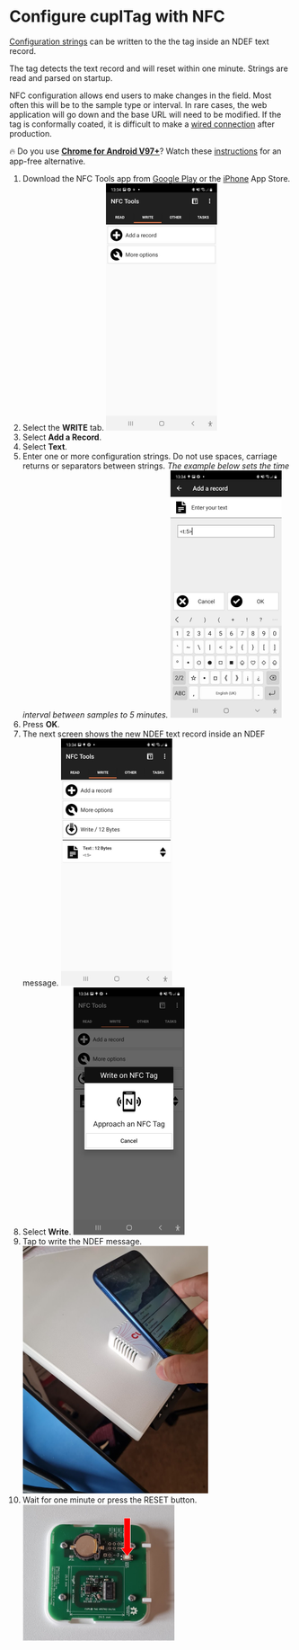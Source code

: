 # Configure cuplTag with NFC

[Configuration strings](https://github.com/cuplsensor/cupltag/blob/master/docs/specs/configstrings.rst) can be written to the the tag inside an NDEF text record. 

The tag detects the text record and will reset within one minute. Strings are read and parsed on startup.

NFC configuration allows end users to make changes in the field. Most often this will be to the sample type or interval. In rare cases, the web application will go down and the base URL will need to be modified. If the tag is conformally coated, it is difficult to make a [wired connection](https://github.com/cuplsensor/cupltag/blob/master/docs/guides/configUARTpt1/index.md) after production. 

:fire: Do you use [**Chrome for Android V97+**](https://caniuse.com/webnfc)? Watch these [instructions](https://www.youtube.com/watch?v=UxrxsgZ2lA8) for an app-free alternative.

1. Download the NFC Tools app from [Google Play](https://play.google.com/store/apps/details?id=com.wakdev.wdnfc&hl=en_GB&gl=US) or the [iPhone](https://apps.apple.com/us/app/nfc-tools/id1252962749) App Store.
2. Select the **WRITE** tab. 
   <img src="60BGxm4M3apO-wDlpLX9hm0JeXo56qskCQUO64CFIahVJQyrxaFDz9D8s3nmgdoPhKqHMeSLjlR8Pj0kqb4jUmXF-wrbx6M4Nn4Q8aLvbZuTppOnV70UvAkOamZz11Bc80na4s9_FuDLDw" alt="img" style="zoom:50%;" />
3. Select **Add a Record**.
4. Select **Text**.
5. Enter one or more configuration strings. Do not use spaces, carriage returns or separators between strings. 
   *The example below sets the time interval between samples to 5 minutes.*
   <img src="rLmx2GePm_cUhRyNkNNtezwACFNb9Ia8IyLgGDjWLMv-eVh9TZ6nADZBLOTky_TMXlIl3b0jHLCiTefZ6h1uZDI7dSdc-H4VXUbsJsftBAdGQI4lYTxvTMCj_YIRRJUEDLZ2ZEBo81_bxw" alt="img" style="zoom:50%;" />
6. Press **OK**.
7. The next screen shows the new NDEF text record inside an NDEF message. 
   <img src="hvBnW_4P8HtN7nY65B4PI5OydrXSGDFTrkvzWQY-WLAmIBlX1KdSmtqo6zWajSjL0xInTYzL_Nt81cHyZMuFvWT-u0ekRevFzyXAgGCt5ZYK57O2GEWpgHlrapnq-MJBw_dZKL3INWkuYg" alt="img" style="zoom:50%;" />
8. Select **Write**.
   <img src="7Dnvg7BMVjpIttjtIqDv22Ox50CltXmHXalORePwBse6HE1Z4Lpnsh8L1UEd4B_1E0DgQn2JG_ArvOFowb-4BCC389s1SUb4C-LkmOxa_XukOegaobVET1YhfTpnWYiOyDYXaPHaSpUTHw" alt="img" style="zoom: 50%;" />
9. Tap to write the NDEF message.
   <img src="IhDI4u3RQs288cYjPfYdaCx3VzyvvbOGrwF4fOXbU7njRAw2P9ONpSVbPGHWOC6cnzGDrYR3FoXtsMI_oN8fJrjWsxbeqjfUJVszRyP8dpxFl6j_oeJjYVbS1OKGvm2nTKZ-7EtLLTms3w" alt="img" style="zoom:50%;" />
10. Wait for one minute or press the RESET button. 
    <img src="image-20220203152942897.png" alt="image-20220203152942897" style="zoom: 67%;" />






